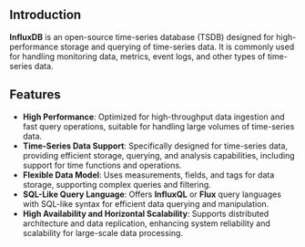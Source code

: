 ## Introduction

**InfluxDB** is an open-source time-series database (TSDB) designed for high-performance storage and querying of time-series data. It is commonly used for handling monitoring data, metrics, event logs, and other types of time-series data.

## Features

- **High Performance**: Optimized for high-throughput data ingestion and fast query operations, suitable for handling large volumes of time-series data.
- **Time-Series Data Support**: Specifically designed for time-series data, providing efficient storage, querying, and analysis capabilities, including support for time functions and operations.
- **Flexible Data Model**: Uses measurements, fields, and tags for data storage, supporting complex queries and filtering.
- **SQL-Like Query Language**: Offers **InfluxQL** or **Flux** query languages with SQL-like syntax for efficient data querying and manipulation.
- **High Availability and Horizontal Scalability**: Supports distributed architecture and data replication, enhancing system reliability and scalability for large-scale data processing.
